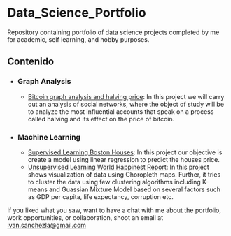 # Data_Science_Portfolio
Repository containing portfolio of data science projects completed by me for academic, self learning, and hobby purposes.


## Contenido

- ### Graph Analysis

     - [Bitcoin graph analysis and halving price](https://github.com/ivansanchezrosa/Data_Science_Portfolio/blob/main/Graph%20Analysis/Halving%20y%20bitcoin/Halving%20y%20precio%20bitcoin.ipynb): In this project we will carry out an analysis of social networks, where the object of study will be to analyze the most influential accounts that speak on a process called halving and its effect on the price of bitcoin. 
     


- ### Machine Learning
   
     - [Supervised Learning Boston Houses](https://github.com/ivansanchezrosa/Data_Science_Portfolio/blob/main/Machine%20Learning/Boston-Houses/ML_Boston_Houses_Prices.ipynb): In this project our objective is create a model using linear regression to predict the houses price. 
     - [Unsupervised Learning World Happinest Report](https://github.com/ivansanchezrosa/Data_Science_Portfolio/blob/main/Machine%20Learning/World%20Happiness%20Report/Clustering%20World%20Happiness%20.ipynb): In this project shows visualization of data using Choropleth maps. Further, it tries to cluster the data using few clustering algorithms including K-means and Guassian Mixture Model based on several factors such as GDP per capita, life expectancy, corruption etc. 




If you liked what you saw, want to have a chat with me about the portfolio, work opportunities, or collaboration, shoot an email at ivan.sanchezla@gmail.com
